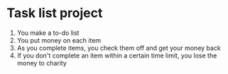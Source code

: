 # Task list project

1. You make a to-do list
2. You put money on each item
3. As you complete items, you check them off and get your money back
4. If you don't complete an item within a certain time limit, you lose the money to charity
